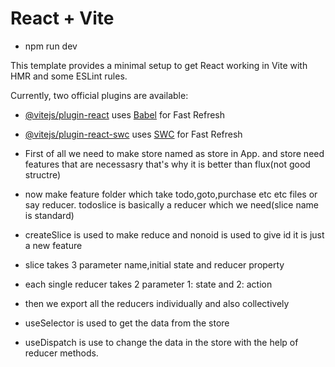 # React + Vite

- npm run dev

This template provides a minimal setup to get React working in Vite with HMR and some ESLint rules.

Currently, two official plugins are available:

- [@vitejs/plugin-react](https://github.com/vitejs/vite-plugin-react/blob/main/packages/plugin-react/README.md) uses [Babel](https://babeljs.io/) for Fast Refresh
- [@vitejs/plugin-react-swc](https://github.com/vitejs/vite-plugin-react-swc) uses [SWC](https://swc.rs/) for Fast Refresh

- First of all we need to make store named as store in App. and store need features that are necessasry that's why it is better than flux(not good structre)
- now make feature folder which take todo,goto,purchase etc etc files or say reducer. todoslice is basically a reducer which we need(slice name is standard)
- createSlice is used to make reduce and nonoid is used to give id it is just a new feature
- slice takes 3 parameter name,initial state and reducer property
- each single reducer takes 2 parameter 1: state and 2: action
- then we export all the reducers individually and also collectively
- useSelector is used to get the data from the store
- useDispatch is use to change the data in the store with the help of reducer methods.
